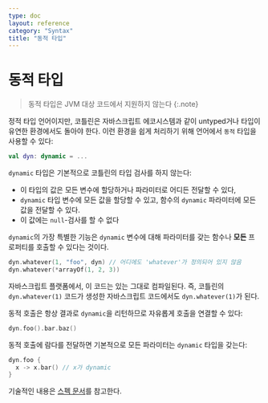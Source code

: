 ```yaml
---
type: doc
layout: reference
category: "Syntax"
title: "동적 타입"
---
```


# 동적 타입

> 동적 타입은 JVM 대상 코드에서 지원하지 않는다
{:.note}

정적 타입 언어이지만, 코틀린은 자바스크립트 에코시스템과 같이 untyped거나 타입이 유연한 환경에서도 돌아야 한다.
이런 환경을 쉽게 처리하기 위해 언어에서 `동적` 타입을 사용할 수 있다:

``` kotlin
val dyn: dynamic = ...
```

`dynamic` 타입은 기본적으로 코틀린의 타입 검사를 하지 않는다:
  - 이 타입의 값은 모든 변수에 할당하거나 파라미터로 어디든 전달할 수 있다,
  - `dynamic` 타입 변수에 모든 값을 할당할 수 있고, 함수의 `dynamic` 파라미터에 모든 값을 전달할 수 있다.
  - 이 값에는 `null`-검사를 할 수 없다

`dynamic`의 가장 특별한 기능은 `dynamic` 변수에 대해 파라미터를 갖는 함수나 **모든** 프로퍼티를 호출할 수 있다는 것이다.

``` kotlin
dyn.whatever(1, "foo", dyn) // 어디에도 'whatever'가 정의되어 있지 않음
dyn.whatever(*arrayOf(1, 2, 3))
```

자바스크립트 플랫폼에서, 이 코드는 있는 그대로 컴파일된다. 즉, 코틀린의 `dyn.whatever(1)` 코드가 생성한 자바스크립트 코드에서도 `dyn.whatever(1)`가 된다.

동적 호출은 항상 결과로 `dynamic`을 리턴하므로 자유롭게 호출을 연결할 수 있다:

``` kotlin
dyn.foo().bar.baz()
```

동적 호출에 람다를 전달하면 기본적으로 모든 파라미터는 `dynamic` 타입을 갖는다:

``` kotlin
dyn.foo {
  x -> x.bar() // x가 dynamic
}
```

기술적인 내용은 [스펙 문서](https://github.com/JetBrains/kotlin/blob/master/spec-docs/dynamic-types.md)를 참고한다.
